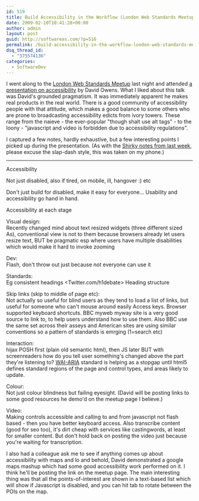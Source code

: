 ```yaml
---
id: 519
title: Build Accessibility in the Workflow (London Web Standards Meetup)
date: 2009-02-10T10:41:28+00:00
author: admin
layout: post
guid: http://softwareas.com/?p=516
permalink: /build-accessibility-in-the-workflow-london-web-standards-meetup/
dsq_thread_id:
  - "375574136"
categories:
  - SoftwareDev
---
```

I went along to the <a href="http://www.meetup.com/londonwebstandards/calendar/9507025/">London Web Standards Meetup</a> last night and attended <a href="http://www.meetup.com/londonwebstandards/calendar/9507025/">a presentation on accessibility</a> by David Owens. What I liked about this talk was David's grounded pragmatism. It was immediately apparent he makes real products in the real world. There is a good community of accessibility people with that attitude, which makes a good balance to some others who are prone to broadcasting accessibility edicts from ivory towers. These range from the naieve - the ever-popular "though shalt use alt tags" - to the loony - "javascript and video is forbidden due to accessibility regulations".

I captured a few notes, hardly exhaustive, but a few interesting points I picked up during the presentation. (As with the <a href="http://softwareas.com/clay-shirky-talk-london-ica-feb-4-2008">Shirky notes from last week</a>, please excuse the slap-dash style, this was taken on my phone.)

<hr>
<p>
Accessibility

Not just disabled, also if tired, on mobile, ill, hangover :) etc

Don't just build for disabled, make it easy for everyone... Usability and accessibility go hand in hand.

Accessibility at each stage

Visual design:<br/>
Recently changed mind about text resized widgets (three different sized As), conventional view is not to them because browsers already let users resize text, BUT be pragmatic esp where users have multiple disabilities which would make it hard to invoke zooming

Dev:<br/>
Flash, don't throw out just because not everyone can use it

Standards:<br/>
Eg consistent headings <Twitter.com/h1debate>
Heading structure

Skip links (skip to middle of page etc):<br/>
Not actually so useful for blind users as they tend to load a list of links, but useful for someone who can't mouse around easily
Access keys. Browser supported keyboard shortcuts. BBC myweb myway site is a very good source to link to, to help users understand how to use them. Also BBC use the same set across their asseys and American sites are using similar conventions so a pattern of standards is emrging (1=search etc)

Interaction:<br/>
hijax POSH first (plain old semantic html), then JS later
BUT with screenreaders how do you tell user something's changed above the part they're listening to?
<a href="http://www.w3.org/WAI/intro/aria">WAI-ARIA</a> standard is helping as a stopgap until html5 defines standard regions of the page and control types, and areas likely to update.

Colour:<br/>
Not just colour blindness but failing eyesight. (David will be posting links to some good resources he demo'd on the meetup page I believe.)

Video:<br/>
Making controls accessible and calling to and from javascript not flash based - then you have better keyboard access. Also transcribe content (good for seo too), it's dirt cheap with services like castingwords, at least for smaller content. But don't hold back on posting the video just because you're waiting for transcription.

I also had a colleague ask me to see if anything comes up about accessibility with maps and lo and behold, David demonstrated a google maps mashup which had some good accessibility work performed on it. I think he'll be posting the link on the meetup page. The main interesting thing was that all the points-of-interest are shown in a text-based list which will show if Javascript is disabled, and you can hit tab to rotate between the POIs on the map.